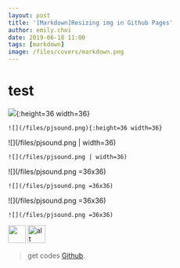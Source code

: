 ```yaml
---
layout: post
title: '[Markdown]Resizing img in Github Pages'
author: emily.choi
date: 2019-06-18 11:00
tags: [markdown]
image: /files/covers/markdown.png
---
```


# test 

![](/files/pjsound.png){:height=36 width=36}
```
![](/files/pjsound.png){:height=36 width=36}
```

![](/files/pjsound.png | width=36)
```
![](/files/pjsound.png | width=36)
```

![](/files/pjsound.png =36x36)
```
![](/files/pjsound.png =36x36)
```

![](/files/pjsound.png =36x36)
```
![](/files/pjsound.png =36x36)
```

<img src="https://camo.githubusercontent.com/..." data-canonical-src="/files/pjsound.png" width="36" height="36" />


<img src="/files/pjsound.png" alt="alt text" width="36" height="36">




> get codes [Github](https://github.com/youngchoi2094/arduino-project-soundDetectwearabledevice).

